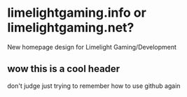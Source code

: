 # limelightgaming.info or limelightgaming.net?
New homepage design for Limelight Gaming/Development

## wow this is a cool header

don't judge just trying to remember how to use github again

